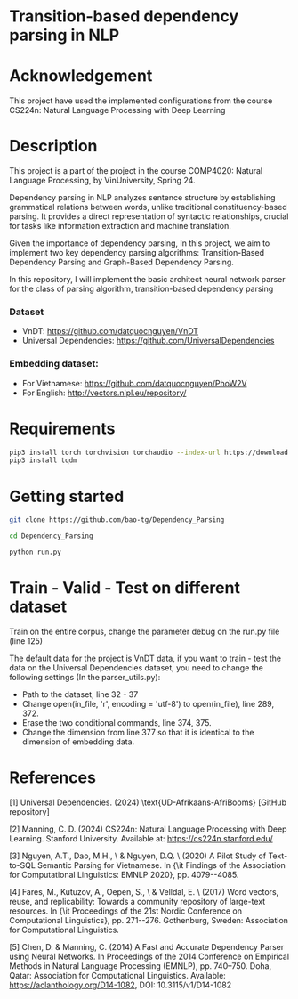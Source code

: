 # Transition-based dependency parsing in NLP

# Acknowledgement
This project have used the implemented configurations from the course CS224n: Natural Language Processing with Deep Learning

# Description
This project is a part of the project in the course COMP4020: Natural Language Processing, by VinUniversity, Spring 24.

Dependency parsing in NLP analyzes sentence structure by establishing grammatical relations between words, unlike traditional constituency-based parsing. It provides a direct representation of syntactic relationships, crucial for tasks like information extraction and machine translation.

Given the importance of dependency parsing, In this project, we aim to implement two key dependency parsing algorithms: Transition-Based Dependency Parsing and Graph-Based Dependency Parsing.

In this repository, I will implement the basic architect neural network parser for the class of parsing algorithm, transition-based dependency parsing

### Dataset
+ VnDT: https://github.com/datquocnguyen/VnDT
+ Universal Dependencies: https://github.com/UniversalDependencies

### Embedding dataset:
+ For Vietnamese: https://github.com/datquocnguyen/PhoW2V
+ For English: http://vectors.nlpl.eu/repository/

# Requirements

```bash
pip3 install torch torchvision torchaudio --index-url https://download.pytorch.org/whl/cpu
pip3 install tqdm 
```

# Getting started
```bash
git clone https://github.com/bao-tg/Dependency_Parsing
```

```bash
cd Dependency_Parsing
```

```bash
python run.py
```

# Train - Valid - Test on different dataset

Train on the entire corpus, change the parameter debug on the run.py file (line 125)

The default data for the project is VnDT data, if you want to train - test the data on the Universal Dependencies dataset, you need to change the following settings (In the parser_utils.py):
+ Path to the dataset, line 32 - 37
+ Change open(in_file, 'r', encoding = 'utf-8') to open(in_file), line 289, 372.
+ Erase the two conditional commands, line 374, 375.
+ Change the dimension from line 377 so that it is identical to the dimension of embedding data.

# References
[1] Universal Dependencies. (2024) \text{UD-Afrikaans-AfriBooms} [GitHub repository]

[2] Manning, C. D. (2024) CS224n: Natural Language Processing with Deep Learning. Stanford University. Available at: https://cs224n.stanford.edu/

[3] Nguyen, A.T., Dao, M.H., \ \& Nguyen, D.Q. \ (2020) A Pilot Study of Text-to-SQL Semantic Parsing for Vietnamese. In {\it Findings of the Association for Computational Linguistics: EMNLP 2020}, pp. 4079--4085.

[4] Fares, M., Kutuzov, A., Oepen, S., \ \& Velldal, E. \ (2017) Word vectors, reuse, and replicability: Towards a community repository of large-text resources. In {\it Proceedings of the 21st Nordic Conference on Computational Linguistics}, pp. 271--276. Gothenburg, Sweden: Association for Computational Linguistics.

[5] Chen, D. \& Manning, C. (2014) A Fast and Accurate Dependency Parser using Neural Networks. In Proceedings of the 2014 Conference on Empirical Methods in Natural Language Processing (EMNLP), pp. 740–750. Doha, Qatar: Association for Computational Linguistics. Available: https://aclanthology.org/D14-1082, DOI: 10.3115/v1/D14-1082
